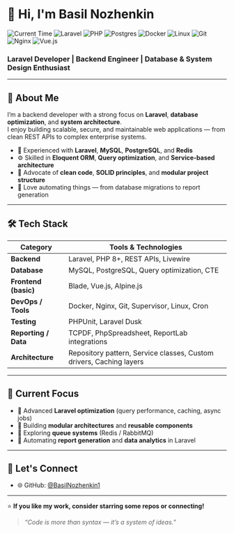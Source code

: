 # 👋 Hi, I'm Basil Nozhenkin  


![Current Time](https://img.shields.io/badge/Time-%F0%9F%95%93-<COLOR>.svg)
![Laravel](https://img.shields.io/badge/laravel-%23FF2D20.svg?style=flat-square&logo=laravel&logoColor=white)
![PHP](https://img.shields.io/badge/php-%23777BB4.svg?style=flat-square&logo=php&logoColor=white)
![Postgres](https://img.shields.io/badge/postgres-%23316192.svg?style=flat-square&logo=postgresql&logoColor=white)
![Docker](https://img.shields.io/badge/docker-%230db7ed.svg?style=flat-square&logo=docker&logoColor=white)
![Linux](https://img.shields.io/badge/Linux-FCC624?style=flat-square&logo=linux&logoColor=black)
![Git](https://img.shields.io/badge/Git-%23F05033.svg?style=flat-square&logo=git&logoColor=white)
![Nginx](https://img.shields.io/badge/nginx-%23009639.svg?style=flat-square&logo=nginx&logoColor=white)
![Vue.js](https://img.shields.io/badge/vue.js-%2335495e.svg?style=flat-square&logo=vuedotjs&logoColor=%234FC08D)
### Laravel Developer | Backend Engineer | Database & System Design Enthusiast  

---

## 🧠 About Me

I’m a backend developer with a strong focus on **Laravel**, **database optimization**, and **system architecture**.  
I enjoy building scalable, secure, and maintainable web applications — from clean REST APIs to complex enterprise systems.

- 💼 Experienced with **Laravel**, **MySQL**, **PostgreSQL**, and **Redis**
- ⚙️ Skilled in **Eloquent ORM**, **Query optimization**, and **Service-based architecture**
- 🧩 Advocate of **clean code**, **SOLID principles**, and **modular project structure**
- 🧪 Love automating things — from database migrations to report generation
---

## 🛠️ Tech Stack

| Category | Tools & Technologies |
|-----------|----------------------|
| **Backend** | Laravel, PHP 8+, REST APIs, Livewire |
| **Database** | MySQL, PostgreSQL, Query optimization, CTE |
| **Frontend (basic)** | Blade, Vue.js, Alpine.js |
| **DevOps / Tools** | Docker, Nginx, Git, Supervisor, Linux, Cron |
| **Testing** | PHPUnit, Laravel Dusk |
| **Reporting / Data** | TCPDF, PhpSpreadsheet, ReportLab integrations |
| **Architecture** | Repository pattern, Service classes, Custom drivers, Caching layers |


---

## 🎯 Current Focus

- 🔹 Advanced **Laravel optimization** (query performance, caching, async jobs)  
- 🔹 Building **modular architectures** and **reusable components**  
- 🔹 Exploring **queue systems** (Redis / RabbitMQ)  
- 🔹 Automating **report generation** and **data analytics** in Laravel  

---

## 🤝 Let's Connect


- 🌐 GitHub: [@BasilNozhenkin1](https://github.com/BasilNozhenkin1)

---

⭐ **If you like my work, consider starring some repos or connecting!**  
> *“Code is more than syntax — it’s a system of ideas.”*

